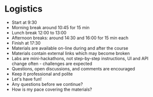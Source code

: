 # Logistics

* Start at 9:30
* Morning break around 10:45 for 15 min 
* Lunch break 12:00 to 13:00
* Afternoon breaks: around 14:30 and 16:00 for 15 min each
* Finish at 17:30
* Materials are available on-line during and after the course
* Materials contain external links which may become broken
* Labs are mini-hackathons, not step-by-step instructions, UI and API change often - challenges are expected
* Questions, open discussions, and comments are encouraged
* Keep it professional and polite
* Let's have fun!
* Any questions before we continue?
* How is my pace covering the materials?